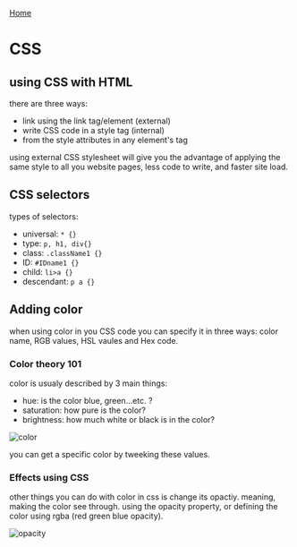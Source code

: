[Home](https://dinaalsaid.github.io/learning-journal/)

# CSS
## using CSS with HTML
there are three ways:
* link using the link tag/element (external)
* write CSS code in a style tag (internal)
* from the style attributes in any element's tag

using external CSS stylesheet will give you the advantage of applying the same style to  all you website pages, less code to write, and faster site load.

## CSS selectors 
types of selectors:
* universal: ` * {} `
* type: ` p, h1, div{} `
* class: ` .className1 {} `
* ID: ` #IDname1 {} `
* child: ` li>a {} `
* descendant: `p a {} `

## Adding color
when using color in you CSS code you can specify it in three ways: color name, RGB values, HSL vaules and Hex code.

### Color theory 101
color is usualy described by 3 main things:
* hue: is the color blue, green...etc. ?
* saturation: how pure is the color?
* brightness: how much white or black is in the color?

![color](https://i.stack.imgur.com/PvK4n.png)

you can get a specific color by tweeking these values.

### Effects using CSS
other things you can do with color in css is change its opactiy. meaning, making the color see through. using the opacity property, or defining the color using rgba (red green blue opacity).

![opacity](https://community.adobe.com/legacyfs/online/1775293_opecity.png)